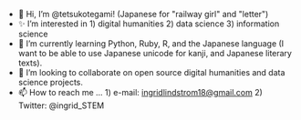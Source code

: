 - 👋  Hi, I’m @tetsukotegami! (Japanese for "railway girl" and "letter")
- ✨  I’m interested in 1) digital humanities 2) data science 3) information science
- 🌱  I’m currently learning Python, Ruby, R, and the Japanese language (I want to be able to use Japanese unicode for kanji, and Japanese literary texts). 
- 💞️  I’m looking to collaborate on open source digital humanities and data science projects. 
- 📫  How to reach me ... 1) e-mail: ingridlindstrom18@gmail.com 2) Twitter: @ingrid_STEM 

<!---
tetsukotegami/tetsukotegami is a ✨ special ✨ repository because its `README.md` (this file) appears on your GitHub profile.
You can click the Preview link to take a look at your changes.
--->
